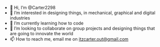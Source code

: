 - 👋 Hi, I’m @Carter2298
- 👀 I’m interested in designing things, in mechanical, graphical and digital industries
- 🌱 I’m currently learning how to code
- 💞️ I’m looking to collaborate on group projects and designing things that are going to innovate the world
- 📫 How to reach me, email me on itzcarter.out@gmail.com

<!---
Carter2298/Carter2298 is a ✨ special ✨ repository because its `README.md` (this file) appears on your GitHub profile.
You can click the Preview link to take a look at your changes.
--->

